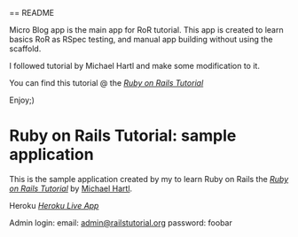 == README

Micro Blog app is the main app for RoR tutorial. 
This app is created to learn basics RoR as RSpec testing, and manual app building without using the scaffold.

I followed tutorial by Michael Hartl and make some modification to it. 

You can find this tutorial @ the [*Ruby on Rails Tutorial*](http://railstutorial.org/)

Enjoy;)

# Ruby on Rails Tutorial: sample application

This is the sample application created by my to learn Ruby on Rails
the [*Ruby on Rails Tutorial*](http://railstutorial.org/)
by [Michael Hartl](http://michaelhartl.com/).

Heroku [*Heroku Live App*](https://micro-blogging.herokuapp.com/)

Admin login:
email: admin@railstutorial.org
password: foobar